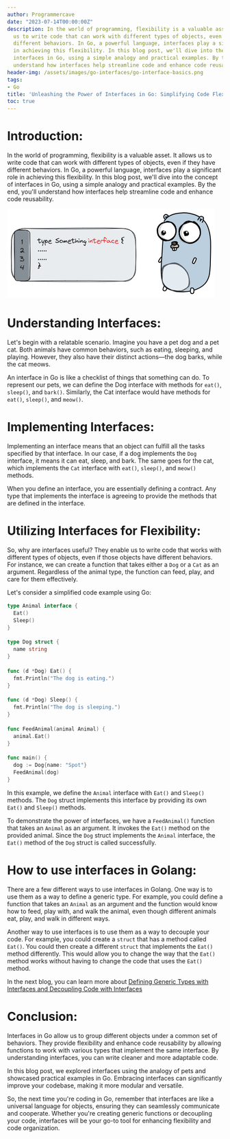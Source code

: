 ```yaml
---
author: Programmercave
date: "2023-07-14T00:00:00Z"
description: In the world of programming, flexibility is a valuable asset. It allows
  us to write code that can work with different types of objects, even if they have
  different behaviors. In Go, a powerful language, interfaces play a significant role
  in achieving this flexibility. In this blog post, we'll dive into the concept of
  interfaces in Go, using a simple analogy and practical examples. By the end, you'll
  understand how interfaces help streamline code and enhance code reusability.
header-img: /assets/images/go-interfaces/go-interface-basics.png
tags:
- Go
title: 'Unleashing the Power of Interfaces in Go: Simplifying Code Flexibility'
toc: true
---
```

# Introduction:

In the world of programming, flexibility is a valuable asset. It allows us to write code that can work with different types of objects, even if they have different behaviors. In Go, a powerful language, interfaces play a significant role in achieving this flexibility. In this blog post, we'll dive into the concept of interfaces in Go, using a simple analogy and practical examples. By the end, you'll understand how interfaces help streamline code and enhance code reusability.

![Unleashing the Power of Interfaces in Go: Simplifying Code Flexibility](/assets/images/go-interfaces/go-interface-basics.png)

# Understanding Interfaces:

Let's begin with a relatable scenario. Imagine you have a pet dog and a pet cat. Both animals have common behaviors, such as eating, sleeping, and playing. However, they also have their distinct actions—the dog barks, while the cat meows.

An interface in Go is like a checklist of things that something can do. To represent our pets, we can define the Dog interface with methods for `eat()`, `sleep()`, and `bark()`. Similarly, the Cat interface would have methods for `eat()`, `sleep()`, and `meow()`.

# Implementing Interfaces:

Implementing an interface means that an object can fulfill all the tasks specified by that interface. In our case, if a dog implements the `Dog` interface, it means it can eat, sleep, and bark. The same goes for the cat, which implements the `Cat` interface with `eat()`, `sleep()`, and `meow()` methods.

When you define an interface, you are essentially defining a contract. Any type that implements the interface is agreeing to provide the methods that are defined in the interface.

# Utilizing Interfaces for Flexibility:

So, why are interfaces useful? They enable us to write code that works with different types of objects, even if those objects have different behaviors. For instance, we can create a function that takes either a `Dog` or a `Cat` as an argument. Regardless of the animal type, the function can feed, play, and care for them effectively.

Let's consider a simplified code example using Go:

```go
type Animal interface {
  Eat()
  Sleep()
}

type Dog struct {
  name string
}

func (d *Dog) Eat() {
  fmt.Println("The dog is eating.")
}

func (d *Dog) Sleep() {
  fmt.Println("The dog is sleeping.")
}

func FeedAnimal(animal Animal) {
  animal.Eat()
}

func main() {
  dog := Dog{name: "Spot"}
  FeedAnimal(dog)
}
```

In this example, we define the `Animal` interface with `Eat()` and `Sleep()` methods. The `Dog` struct implements this interface by providing its own `Eat()` and `Sleep()` methods.

To demonstrate the power of interfaces, we have a `FeedAnimal()` function that takes an `Animal` as an argument. It invokes the `Eat()` method on the provided animal. Since the `Dog` struct implements the `Animal` interface, the `Eat()` method of the `Dog` struct is called successfully.

# How to use interfaces in Golang:

There are a few different ways to use interfaces in Golang. One way is to use them as a way to define a generic type. For example, you could define a function that takes an `Animal` as an argument and the function would know how to feed, play with, and walk the animal, even though different animals eat, play, and walk in different ways.

Another way to use interfaces is to use them as a way to decouple your code. For example, you could create a `struct` that has a method called `Eat()`. You could then create a different `struct` that implements the `Eat()` method differently. This would allow you to change the way that the `Eat()` method works without having to change the code that uses the `Eat()` method.

In the next blog, you can learn more about [Defining Generic Types with Interfaces and Decoupling Code with Interfaces](/Elevating-Code-Modularity-Harnessing-Interfaces-for-Generic-Types-and-Decoupling-in-Go)

# Conclusion:

Interfaces in Go allow us to group different objects under a common set of behaviors. They provide flexibility and enhance code reusability by allowing functions to work with various types that implement the same interface. By understanding interfaces, you can write cleaner and more adaptable code.

In this blog post, we explored interfaces using the analogy of pets and showcased practical examples in Go. Embracing interfaces can significantly improve your codebase, making it more modular and versatile.

So, the next time you're coding in Go, remember that interfaces are like a universal language for objects, ensuring they can seamlessly communicate and cooperate. Whether you're creating generic functions or decoupling your code, interfaces will be your go-to tool for enhancing flexibility and code organization.